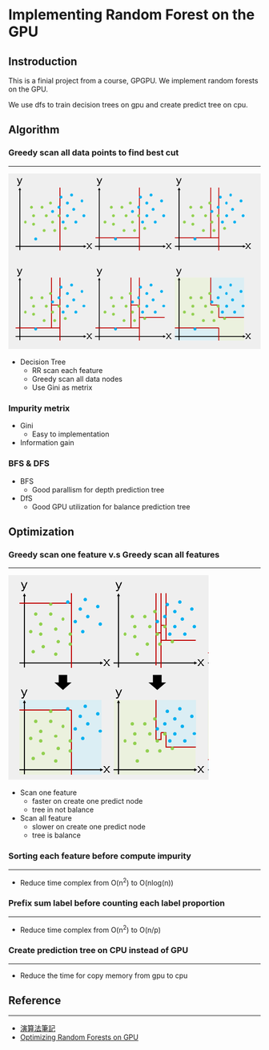 Implementing Random Forest on the GPU
=========================================
## Instroduction
This is a finial project from a course, GPGPU. We implement random forests on the GPU.

We use dfs to train  decision trees on gpu and create predict tree on cpu.

## Algorithm
### Greedy scan all data points to find best cut
-----------------------
![decisiontree](https://github.com/c14016057/GPGPU_Programming_2016S/blob/master/finial/figure/decisiontree.png)
- Decision Tree
	- RR scan each feature
	- Greedy scan all data nodes
	- Use Gini as metrix
### Impurity metrix
- Gini
	- Easy to implementation
- Information gain
### BFS & DFS
- BFS
	- Good parallism for depth prediction tree
- DfS
	- Good GPU utilization for balance prediction tree
## Optimization 
### Greedy scan one feature v.s Greedy scan all features
------------------------
![scanmethod](https://github.com/c14016057/GPGPU_Programming_2016S/blob/master/finial/figure/scanmethod.png)
- Scan one feature
	- faster on create one predict node
	- tree in not balance
- Scan all feature
	- slower on create one predict node
	- tree is balance
### Sorting each feature before compute impurity
---------------------------
- Reduce time complex from O(n<sup>2</sup>) to O(nlog(n))
### Prefix sum label before counting each label proportion
--------------------------
- Reduce time complex from O(n<sup>2</sup>) to O(n/p)
### Create prediction tree on CPU instead of GPU
-------------------------
- Reduce the time for copy memory from gpu to cpu

## Reference
----------------------------
- [演算法筆記](http://www.csie.ntnu.edu.tw/~u91029/Classification.html)
- [Optimizing Random Forests on GPU](http://digitalassets.lib.berkeley.edu/techreports/ucb/text/EECS-2014-205.pdf)



